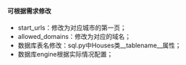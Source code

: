 #### 可根据需求修改
* start_urls：修改为对应城市的第一页；
* allowed_domains：修改为对应的域名；
* 数据库表名修改：sql.py中Houses类__tablename__属性；
* 数据库engine根据实际情况配置；
